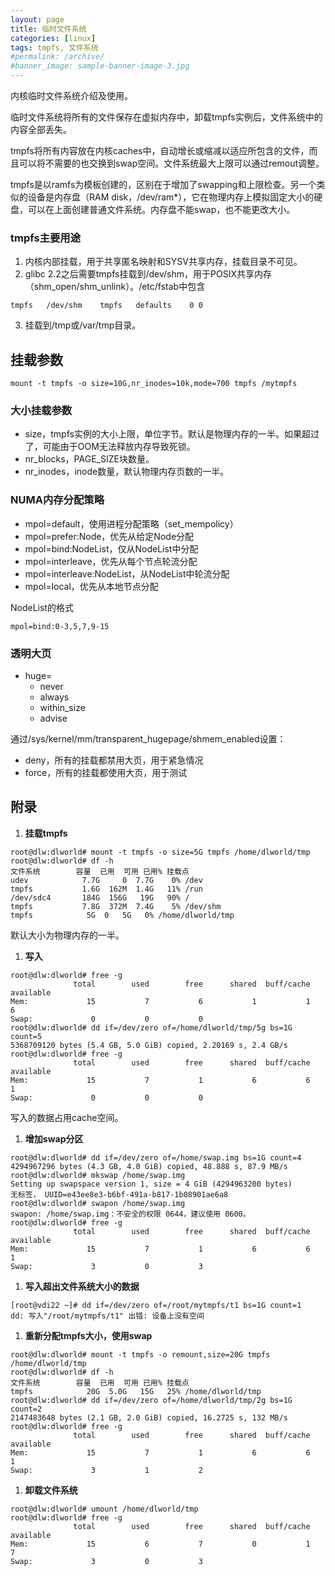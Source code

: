 ```yaml
---
layout: page
title: 临时文件系统
categories: [linux]
tags: tmpfs, 文件系统
#permalink: /archive/
#banner_image: sample-banner-image-3.jpg
---
```



内核临时文件系统介绍及使用。
<!--break-->


临时文件系统将所有的文件保存在虚拟内存中，卸载tmpfs实例后，文件系统中的内容全部丢失。

tmpfs将所有内容放在内核caches中，自动增长或缩减以适应所包含的文件，而且可以将不需要的也交换到swap空间。文件系统最大上限可以通过remout调整。

tmpfs是以ramfs为模板创建的，区别在于增加了swapping和上限检查。另一个类似的设备是内存盘（RAM disk，/dev/ram*），它在物理内存上模拟固定大小的硬盘，可以在上面创建普通文件系统。内存盘不能swap，也不能更改大小。

### tmpfs主要用途

1. 内核内部挂载，用于共享匿名映射和SYSV共享内存，挂载目录不可见。
2. glibc 2.2之后需要tmpfs挂载到/dev/shm，用于POSIX共享内存（shm_open/shm_unlink）。/etc/fstab中包含

 ```
 tmpfs   /dev/shm    tmpfs   defaults    0 0
 ```

3. 挂载到/tmp或/var/tmp目录。


## 挂载参数

```
mount -t tmpfs -o size=10G,nr_inodes=10k,mode=700 tmpfs /mytmpfs
```

### 大小挂载参数
- size，tmpfs实例的大小上限，单位字节。默认是物理内存的一半。如果超过了，可能由于OOM无法释放内存导致死锁。
- nr_blocks，PAGE_SIZE块数量。
- nr_inodes，inode数量，默认物理内存页数的一半。

### NUMA内存分配策略
- mpol=default，使用进程分配策略（set_mempolicy）
- mpol=prefer:Node，优先从给定Node分配
- mpol=bind:NodeList，仅从NodeList中分配
- mpol=interleave，优先从每个节点轮流分配
- mpol=interleave:NodeList，从NodeList中轮流分配
- mpol=local，优先从本地节点分配

NodeList的格式

```
mpol=bind:0-3,5,7,9-15
```


### 透明大页

- huge=
  - never
  - always
  - within_size
  - advise

通过/sys/kernel/mm/transparent_hugepage/shmem_enabled设置：
  - deny，所有的挂载都禁用大页，用于紧急情况
  - force，所有的挂载都使用大页，用于测试


## 附录

1. **挂载tmpfs**

```
root@dlw:dlworld# mount -t tmpfs -o size=5G tmpfs /home/dlworld/tmp
root@dlw:dlworld# df -h
文件系统        容量  已用  可用 已用% 挂载点
udev            7.7G     0  7.7G    0% /dev
tmpfs           1.6G  162M  1.4G   11% /run
/dev/sdc4       184G  156G   19G   90% /
tmpfs           7.8G  372M  7.4G    5% /dev/shm
tmpfs            5G  0   5G   0% /home/dlworld/tmp
```
默认大小为物理内存的一半。

1. **写入**

```
root@dlw:dlworld# free -g
              total        used        free      shared  buff/cache   available
Mem:             15           7           6           1           1           6
Swap:             0           0           0
root@dlw:dlworld# dd if=/dev/zero of=/home/dlworld/tmp/5g bs=1G count=5
5368709120 bytes (5.4 GB, 5.0 GiB) copied, 2.20169 s, 2.4 GB/s
root@dlw:dlworld# free -g
              total        used        free      shared  buff/cache   available
Mem:             15           7           1           6           6           1
Swap:             0           0           0
```
写入的数据占用cache空间。

1. **增加swap分区**

```
root@dlw:dlworld# dd if=/dev/zero of=/home/swap.img bs=1G count=4
4294967296 bytes (4.3 GB, 4.0 GiB) copied, 48.888 s, 87.9 MB/s
root@dlw:dlworld# mkswap /home/swap.img 
Setting up swapspace version 1, size = 4 GiB (4294963200 bytes)
无标签， UUID=e43ee8e3-b6bf-491a-b817-1b08901ae6a8
root@dlw:dlworld# swapon /home/swap.img 
swapon: /home/swap.img：不安全的权限 0644，建议使用 0600。
root@dlw:dlworld# free -g
              total        used        free      shared  buff/cache   available
Mem:             15           7           1           6           6           1
Swap:             3           0           3
```

1. **写入超出文件系统大小的数据**

```
[root@vdi22 ~]# dd if=/dev/zero of=/root/mytmpfs/t1 bs=1G count=1
dd: 写入"/root/mytmpfs/t1" 出错: 设备上没有空间
```

1. **重新分配tmpfs大小，使用swap**

```
root@dlw:dlworld# mount -t tmpfs -o remount,size=20G tmpfs /home/dlworld/tmp
root@dlw:dlworld# df -h
文件系统        容量  已用  可用 已用% 挂载点
tmpfs            20G  5.0G   15G   25% /home/dlworld/tmp
root@dlw:dlworld# dd if=/dev/zero of=/home/dlworld/tmp/2g bs=1G count=2
2147483648 bytes (2.1 GB, 2.0 GiB) copied, 16.2725 s, 132 MB/s
root@dlw:dlworld# free -g
              total        used        free      shared  buff/cache   available
Mem:             15           7           1           6           6           1
Swap:             3           1           2
```

1. **卸载文件系统**

```
root@dlw:dlworld# umount /home/dlworld/tmp
root@dlw:dlworld# free -g
              total        used        free      shared  buff/cache   available
Mem:             15           6           7           0           1           7
Swap:             3           0           3
```


